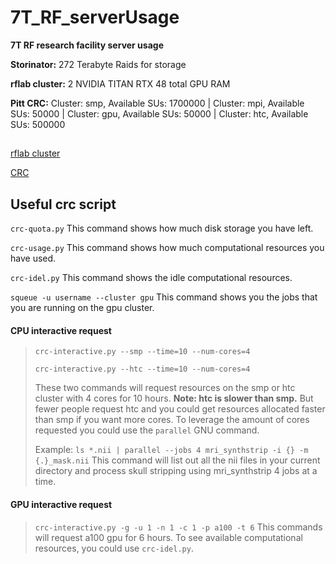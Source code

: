 # 7T_RF_serverUsage
**7T RF research facility server usage**


**Storinator:** 272 Terabyte Raids for storage

**rflab cluster:** 2 NVIDIA TITAN RTX 48 total GPU RAM

**Pitt CRC:**  Cluster: smp, Available SUs: 1700000 | Cluster: mpi, Available SUs: 50000 | Cluster: gpu, Available SUs: 50000 | Cluster: htc, Available SUs: 500000 


## 
[rflab cluster](https://github.com/jinghangli98/7T_RF_serverUsage/blob/main/obelix.md) 

[CRC](https://github.com/jinghangli98/7T_RF_serverUsage/blob/main/crc.md)

## Useful crc script
```crc-quota.py``` This command shows how much disk storage you have left.

```crc-usage.py``` This command shows how much computational resources you have used.

```crc-idel.py``` This command shows the idle computational resources. 

```squeue -u username --cluster gpu``` This command shows you the jobs that you are running on the gpu cluster. 

#### CPU interactive request
> ```crc-interactive.py --smp --time=10 --num-cores=4``` 
> 
> ```crc-interactive.py --htc --time=10 --num-cores=4```  
> 
> These two commands will request resources on the smp or htc cluster with 4 cores for 10 hours. **Note: htc is slower than smp.** But fewer people request htc and you could get resources allocated faster than smp if you want more cores.  To leverage the amount of cores requested you could use the ```parallel``` GNU command.
> 
> Example: ```ls *.nii | parallel --jobs 4 mri_synthstrip -i {} -m {.}_mask.nii``` This command will list out all the nii files in your current directory and process skull stripping using mri_synthstrip 4 jobs at a time. 

#### GPU interactive request
> ```crc-interactive.py -g -u 1 -n 1 -c 1 -p a100 -t 6``` This commands will request a100 gpu for 6 hours. To see available computational resources, you could use ```crc-idel.py```. 
